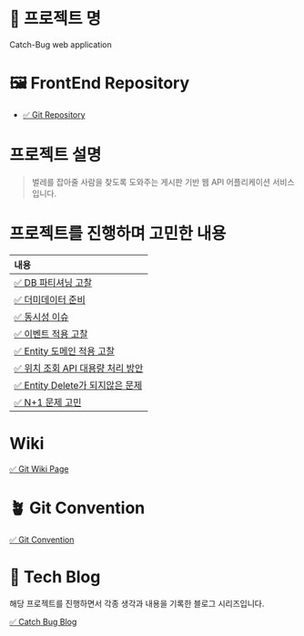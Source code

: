 # 💎 프로젝트 명
Catch-Bug web application

# 🖼 FrontEnd Repository
* [✅ Git Repository](https://github.com/Catching-Bug/client)

# 프로젝트 설명

> 벌레를 잡아줄 사람을 찾도록 도와주는 게시판 기반 웹 API 어플리케이션 서비스입니다.

# 프로젝트를 진행하며 고민한 내용
|내용|
|:-----|
|[✅ DB 파티셔닝 고찰](https://github.com/Catching-Bug/server/wiki/DB-%ED%8C%8C%ED%8B%B0%EC%85%94%EB%8B%9D-%EA%B3%A0%EC%B0%B0)|
|[✅ 더미데이터 준비](https://github.com/Catching-Bug/server/wiki/%EB%8D%94%EB%AF%B8%EB%8D%B0%EC%9D%B4%ED%84%B0-%EC%A4%80%EB%B9%84%ED%95%98%EA%B8%B0)|
|[✅ 동시성 이슈](https://github.com/Catching-Bug/server/wiki/%EB%8F%99%EC%8B%9C%EC%84%B1-%EC%9D%B4%EC%8A%88)|
|[✅ 이벤트 적용 고찰](https://github.com/Catching-Bug/server/wiki/%EC%9D%B4%EB%B2%A4%ED%8A%B8-%EC%A0%81%EC%9A%A9-%EA%B3%A0%EC%B0%B0)|
|[✅ Entity 도메인 적용 고찰](https://github.com/Catching-Bug/server/wiki/Employ-%EC%97%94%ED%8B%B0%ED%8B%B0-%EC%A0%81%EC%9A%A9-%EA%B3%A0%EC%B0%B0)|
|[✅ 위치 조회 API 대용량 처리 방안](https://github.com/Catching-Bug/server/wiki/%EC%9C%84%EC%B9%98-%EC%A1%B0%ED%9A%8C-API-%EB%8C%80%EC%9A%A9%EB%9F%89-%EC%B2%98%EB%A6%AC-%EB%B0%A9%EC%95%88)|
|[✅ Entity Delete가 되지않은 문제](https://github.com/Catching-Bug/server/wiki/Entity-Delete%EA%B0%80-%EB%90%98%EC%A7%80-%EC%95%8A%EC%9D%80-%EB%AC%B8%EC%A0%9C)|
|[✅ N+1 문제 고민](https://github.com/Catching-Bug/server/wiki/N-%E2%9C%9B-1-%EB%AC%B8%EC%A0%9C-%EA%B3%A0%EC%B0%B0)|

# Wiki
[✅ Git Wiki Page](https://github.com/Catching-Bug/server/wiki)

# 🪴 Git Convention
[✅ Git Convention](https://github.com/Catching-Bug/server/wiki/Git-Convension)

# 📒 Tech Blog
해당 프로젝트를 진행하면서 각종 생각과 내용을 기록한 블로그 시리즈입니다.

[✅ Catch Bug Blog](https://velog.io/@jkijki12/series/%EC%9D%B5%EB%AA%85-%EA%B2%8C%EC%8B%9C%ED%8C%90)




